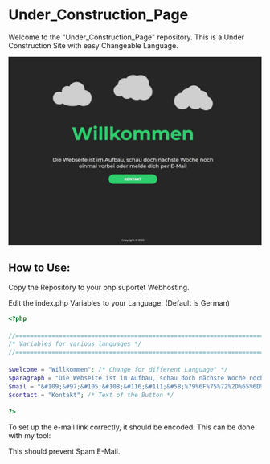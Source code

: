 # Under_Construction_Page


Welcome to the "Under_Construction_Page" repository.
This is a Under Construction Site with easy Changeable Language.

![Screenshot1](/screenshots/screenshot_1.JPG?raw=true "Screenshot 1")

## How to Use:

Copy the Repository to your php suportet Webhosting.

Edit the index.php Variables to your Language: (Default is German)

```php
<?php

//======================================================================
/* Variables for various languages */
//======================================================================

$welcome = "Willkommen"; /* Change for different Language" */
$paragraph = "Die Webseite ist im Aufbau, schau doch nächste Woche noch einmal vorbei oder melde dich per E-Mail"; /* Change to your Paragraph */
$mail = "&#109;&#97;&#105;&#108;&#116;&#111;&#58;%79%6F%75%72%2D%65%6D%61%69%6C%40%6D%61%69%6C%2E%63%6F%6D"; /* Change to your E-Mail | For preventing Spam its usefull to encode the mailto Link */ 
$contact = "Kontakt"; /* Text of the Button */

?>
```

To set up the e-mail link correctly, it should be encoded.
This can be done with my tool:

This should prevent Spam E-Mail.

